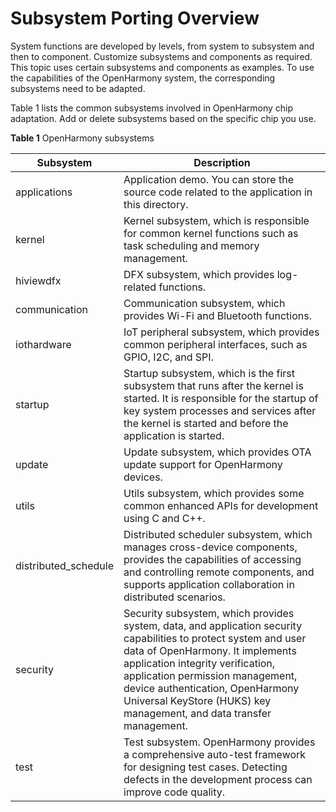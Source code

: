 # Subsystem Porting Overview


System functions are developed by levels, from system to subsystem and then to component. Customize subsystems and components as required. This topic uses certain subsystems and components as examples. To use the capabilities of the OpenHarmony system, the corresponding subsystems need to be adapted.


Table 1 lists the common subsystems involved in OpenHarmony chip adaptation. Add or delete subsystems based on the specific chip you use.


  **Table 1** OpenHarmony subsystems

| Subsystem| Description| 
| -------- | -------- |
| applications | Application demo. You can store the source code related to the application in this directory.| 
| kernel | Kernel subsystem, which is responsible for common kernel functions such as task scheduling and memory management.| 
| hiviewdfx | DFX subsystem, which provides log-related functions.| 
| communication | Communication subsystem, which provides Wi-Fi and Bluetooth functions.| 
| iothardware | IoT peripheral subsystem, which provides common peripheral interfaces, such as GPIO, I2C, and SPI.| 
| startup | Startup subsystem, which is the first subsystem that runs after the kernel is started. It is responsible for the startup of key system processes and services after the kernel is started and before the application is started.| 
| update | Update subsystem, which provides OTA update support for OpenHarmony devices.| 
| utils | Utils subsystem, which provides some common enhanced APIs for development using C and C++.| 
| distributed_schedule | Distributed scheduler subsystem, which manages cross-device components, provides the capabilities of accessing and controlling remote components, and supports application collaboration in distributed scenarios.| 
| security | Security subsystem, which provides system, data, and application security capabilities to protect system and user data of OpenHarmony. It implements application integrity verification, application permission management, device authentication, OpenHarmony Universal KeyStore (HUKS) key management, and data transfer management.| 
| test | Test subsystem. OpenHarmony provides a comprehensive auto-test framework for designing test cases. Detecting defects in the development process can improve code quality.| 

